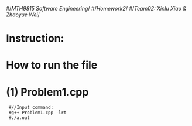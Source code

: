 #/*MTH9815 Software Engineering*/
#/*Homework2*/
#/*Team02: Xinlu Xiao & Zhaoyue Wei*/
# Instruction:
 # How to run the file
 # (1) Problem1.cpp
     #//Input command:
     #g++ Problem1.cpp -lrt
     #./a.out
